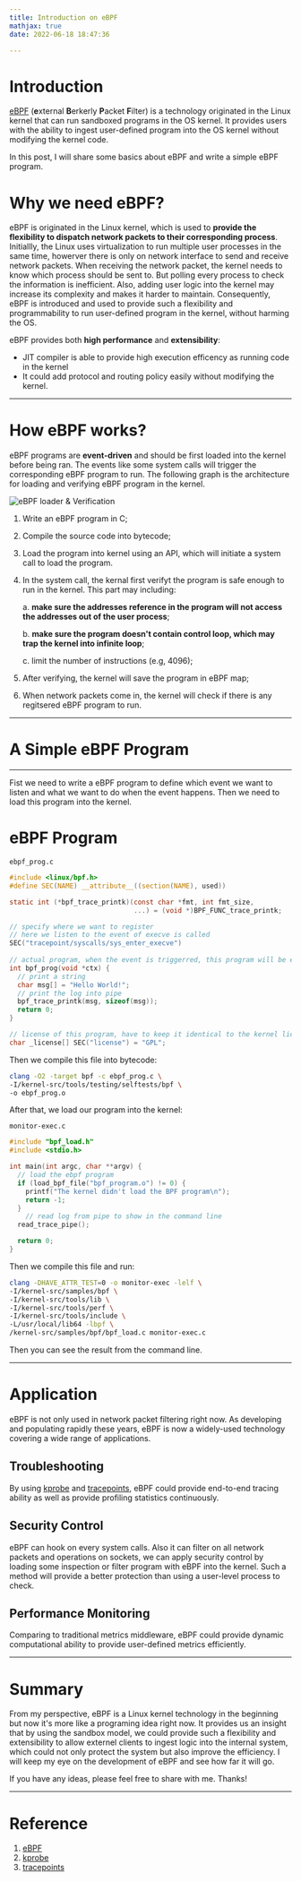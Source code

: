 ```yaml
---
title: Introduction on eBPF
mathjax: true
date: 2022-06-18 18:47:36

---
```


# Introduction

[eBPF](https://ebpf.io/) (**e**xternal **B**erkerly **P**acket **F**ilter) is a technology originated in the Linux kernel that can run sandboxed programs in the OS kernel. It provides users with the ability to ingest user-defined program into the OS kernel without modifying the kernel code.

In this post, I will share some basics about eBPF and write a simple eBPF program.

<!-- more -->

# Why we need eBPF?

eBPF is originated in the Linux kernel, which is used to **provide the flexibility to dispatch network packets to their corresponding process**. Initiallly, the Linux uses virtualization to run multiple user processes in the same time, howerver there is only on network interface to send and receive network packets. When receiving the network packet, the kernel needs to know which process should be sent to. But polling every process to check the information is inefficient. Also, adding user logic into the kernel may increase its complexity and makes it harder to maintain. Consequently, eBPF is introduced and used to provide such a flexibility and programmability to run user-defined program in the kernel, without harming the OS.

eBPF provides both **high performance** and **extensibility**:

+ JIT compiler is able to provide high execution efficency as running code in the kernel
+ It could add protocol and routing policy easily without modifying the kernel.

---

# How eBPF works?

eBPF programs are **event-driven** and should be first loaded into the kernel before being ran. The events like some system calls will trigger the corresponding eBPF program to run. The following graph is the architecture for loading and verifying eBPF program in the kernel.

![eBPF loader & Verification](https://ebpf.io/static/go-1a1bb6f1e64b1ad5597f57dc17cf1350.png)

1. Write an eBPF program in C;

2. Compile the source code into bytecode;

3. Load the program into kernel using an API, which will initiate a system call to load the program.

4. In the system call, the kernal first verifyt the program is safe enough to run in the kernel. This part may including:

   a.  **make sure the addresses reference in the program will not access the addresses out of the user process**;

   b. **make sure the program doesn't contain control loop, which may trap the kernel into infinite loop**;

   c. limit the number of instructions (e.g, 4096);

5. After verifying, the kernel will save the program in eBPF map;

6. When network packets come in, the kernel will check if there is any regitsered eBPF program to run.

---

# A Simple eBPF Program

---

Fist we need to write a eBPF program to define which event we want to listen and what we want to do when the event happens. Then we need to load this program into the kernel.

# eBPF Program

`ebpf_prog.c`

```c
#include <linux/bpf.h>
#define SEC(NAME) __attribute__((section(NAME), used))

static int (*bpf_trace_printk)(const char *fmt, int fmt_size,
                               ...) = (void *)BPF_FUNC_trace_printk;

// specify where we want to register
// here we listen to the event of execve is called
SEC("tracepoint/syscalls/sys_enter_execve")
  
// actual program, when the event is triggerred, this program will be executed.
int bpf_prog(void *ctx) {
  // print a string
  char msg[] = "Hello World!";
  // print the log into pipe
  bpf_trace_printk(msg, sizeof(msg));
  return 0;
}

// license of this program, have to keep it identical to the kernel license
char _license[] SEC("license") = "GPL";
```

Then we compile this file into bytecode:

```bash
clang -O2 -target bpf -c ebpf_prog.c \
-I/kernel-src/tools/testing/selftests/bpf \ 
-o ebpf_prog.o
```

After that, we load our program into the kernel:

`monitor-exec.c`

```c
#include "bpf_load.h"
#include <stdio.h>

int main(int argc, char **argv) {
  // load the ebpf program
  if (load_bpf_file("bpf_program.o") != 0) {
    printf("The kernel didn't load the BPF program\n");
    return -1;
  }
	// read log from pipe to show in the command line
  read_trace_pipe();

  return 0;
}
```

Then we compile this file and run:

```bash
clang -DHAVE_ATTR_TEST=0 -o monitor-exec -lelf \
-I/kernel-src/samples/bpf \
-I/kernel-src/tools/lib \
-I/kernel-src/tools/perf \
-I/kernel-src/tools/include \
-L/usr/local/lib64 -lbpf \
/kernel-src/samples/bpf/bpf_load.c monitor-exec.c
```

Then you can see the result from the command line.

---

# Application

eBPF is not only used in network packet filtering right now. As developing and populating rapidly these years, eBPF is now a widely-used technology covering a wide range of applications.

## Troubleshooting

By using [kprobe](https://lwn.net/Articles/132196/#:~:text=KProbes%20is%20a%20debugging%20mechanism,specific%20events%2C%20trace%20problems%20etc.) and [tracepoints](https://docs.kernel.org/trace/tracepoints.html), eBPF could provide end-to-end tracing ability as well as provide profiling statistics continuously.

## Security Control

eBPF can hook on every system calls. Also it can filter on all network packets and operations on sockets, we can apply security control by loading some inspection or filter program with eBPF into the kernel. Such a method will provide a better protection than using a user-level process to check.

## Performance Monitoring

Comparing to traditional metrics middleware, eBPF could provide dynamic computational ability to provide user-defined metrics efficiently.

---

# Summary

From my perspective, eBPF is a Linux kernel technology in the beginning but now it's more like a programing idea right now. It provides us an insight that by using the sandbox model, we could provide such a flexibility and extensibility to allow externel clients to ingest logic into the internal system, which could not only protect the system but also improve the efficiency. I will keep my eye on the development of eBPF and see how far it will go.

If you have any ideas, please feel free to share with me. Thanks!

---

# Reference

1. [eBPF](https://ebpf.io/)
2. [kprobe](https://lwn.net/Articles/132196/#:~:text=KProbes%20is%20a%20debugging%20mechanism,specific%20events%2C%20trace%20problems%20etc.)
3. [tracepoints](https://docs.kernel.org/trace/tracepoints.html)